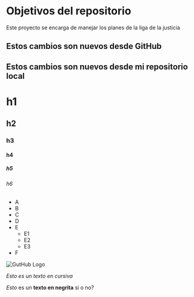 # Objetivos del repositorio

Este proyecto se encarga de manejar los planes de la liga de la justicia

## Estos cambios son nuevos desde GitHub
## Estos cambios son nuevos desde mi repositorio local

# h1
## h2
### h3
#### h4
##### h5
###### h6

* A
* B
* C
* D
* E
  * E1
  * E2
  * E3
* F

![GutHub Logo](https://avatars.githubusercontent.com/u/583231?v=4)

*Esto es un texto en cursiva*

_Esto_ es un __texto en negrita__ si o no?




